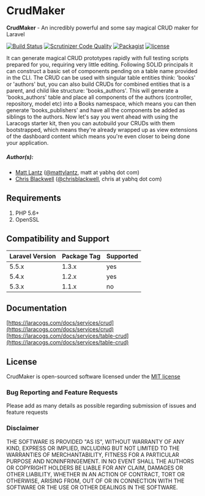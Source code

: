 # CrudMaker

**CrudMaker** - An incredibly powerful and some say magical CRUD maker for Laravel

[![Build Status](https://travis-ci.org/YABhq/CrudMaker.svg?branch=master)](https://travis-ci.org/YABhq/CrudMaker)
[![Scrutinizer Code Quality](https://scrutinizer-ci.com/g/YABhq/CrudMaker/badges/quality-score.png?b=develop)](https://scrutinizer-ci.com/g/YABhq/CrudMaker/?branch=develop)
[![Packagist](https://img.shields.io/packagist/dt/yab/crudmaker.svg)](https://packagist.org/packages/yab/crudmaker)
[![license](https://img.shields.io/github/license/mashape/apistatus.svg)](https://packagist.org/packages/yab/crudmaker)

It can generate magical CRUD prototypes rapidly with full testing scripts prepared for you, requiring very little editing. Following SOLID principals it can construct a basic set of components pending on a table name provided in the CLI. The CRUD can be used with singular table entities think: 'books' or 'authors' but, you can also build CRUDs for combined entities that is a parent, and child like structure: 'books_authors'. This will generate a 'books_authors' table and place all components of the authors (controller, repository, model etc) into a Books namespace, which means you can then generate 'books_publishers' and have all the components be added as siblings to the authors. Now let's say you went ahead with using the Laracogs starter kit, then you can autobuild your CRUDs with them bootstrapped, which means they're already wrapped up as view extensions of the dashboard content which means you're even closer to being done your application.

##### Author(s):
* [Matt Lantz](https://github.com/mlantz) ([@mattylantz](http://twitter.com/mattylantz), matt at yabhq dot com)
* [Chris Blackwell](https://github.com/chrisblackwell) ([@chrisblackwell](https://twitter.com/chrisblackwell), chris at yabhq dot com)

## Requirements

1. PHP 5.6+
2. OpenSSL

## Compatibility and Support

| Laravel Version | Package Tag | Supported |
|-----------------|-------------|-----------|
| 5.5.x | 1.3.x | yes |
| 5.4.x | 1.2.x | yes |
| 5.3.x | 1.1.x | no |

## Documentation

[https://laracogs.com/docs/services/crud](https://laracogs.com/docs/services/crud)<br>
[https://laracogs.com/docs/services/table-crud](https://laracogs.com/docs/services/table-crud)

## License
CrudMaker is open-sourced software licensed under the [MIT license](http://opensource.org/licenses/MIT)

### Bug Reporting and Feature Requests
Please add as many details as possible regarding submission of issues and feature requests

### Disclaimer
THE SOFTWARE IS PROVIDED "AS IS", WITHOUT WARRANTY OF ANY KIND, EXPRESS OR IMPLIED, INCLUDING BUT NOT LIMITED TO THE WARRANTIES OF MERCHANTABILITY, FITNESS FOR A PARTICULAR PURPOSE AND NONINFRINGEMENT. IN NO EVENT SHALL THE AUTHORS OR COPYRIGHT HOLDERS BE LIABLE FOR ANY CLAIM, DAMAGES OR OTHER LIABILITY, WHETHER IN AN ACTION OF CONTRACT, TORT OR OTHERWISE, ARISING FROM, OUT OF OR IN CONNECTION WITH THE SOFTWARE OR THE USE OR OTHER DEALINGS IN THE SOFTWARE.

